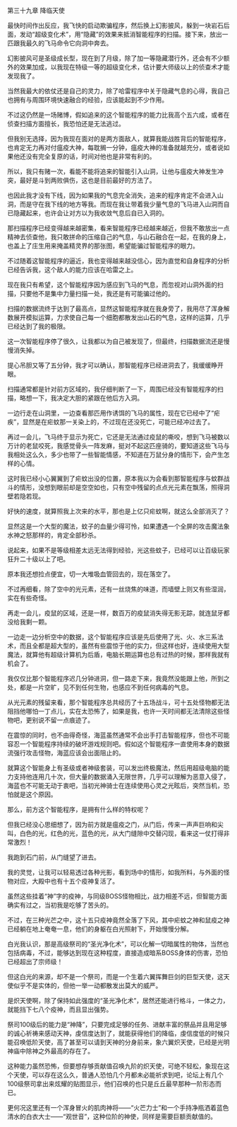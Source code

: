 第三十九章 降临天使


最快时间作出反应，我飞快的启动欺骗程序，然后换上幻影披风，躲到一块岩石后面，发动“超级变化术”，用“隐藏”的效果来抵消智能程序的扫描。接下来，放出一匹跟我最久的飞马命令它向洞中奔去。

幻影披风可是圣级成长型，现在到了月级，除了加一等隐藏潜行外，还会有不少额外的效果加成，以我现在特级一等的超级变化术，估计要大师级以上的侦查术才能发现我了。

当然我最大的依仗还是自己的灵力，除了哈雷程序中关于隐藏气息的心得，我自己也拥有与周围环境快速融合的经验，应该能起到不少作用。

不过这仍然是一场赌博，假如追来的这个智能程序的能力比我高个五六成，或者在侦查扫描方面擅长，我恐怕还是无法逃过。

但我别无选择，因为我现在面对的是两方面敌人，就算我能战胜背后的智能程序，也肯定无力再对付瘟疫大神，每耽搁一分钟，瘟疫大神的准备就越充分，或者说如果他还没有完全复原的话，时间对他也是非常有利的。

所以，我只有赌一次，看能不能将追来的智能引入山洞，让他与瘟疫大神发生冲突，最好是斗到两败俱伤，这也是目前最好的方法了。

也因此我才没有下线，因为如果我的气息完全消失，追来的程序肯定不会进入山洞，而是守在我下线的地方等我。而现在我让带着我少量气息的飞马进入山洞而自已隐藏起来，也许会让对方以为我收敛气息后自已入洞的。

那扫描程序已经变得越来越密集，看来智能程序已经越来越近，但我不敢放出一点精神去侦查他，我只敢拼命的压缩自己的气息，与山石融合在一起，在我的身上，也盖上了庄生用来掩盖精灵界的那张图，希望能骗过智能程序的眼力。

不过随着这智能程序的逼近，我也变得越来越没信心，因为直觉和自身程序的分析已经告诉我，这个敌人的能力应该在哈雷之上。

现在我只有希望，这个智能程序因为感应到飞马的气息，而忽视对山洞外面的扫描，只要他不是集中力量扫描一处，我还是有可能骗过他的。

扫描的数据流终于达到了最高点，显然这智能程序就在我身旁了，我用尽了浑身解数展开模拟运算，力求使自己每一个细胞都散发出山石的气息，这样的运算，几乎已经达到了我的极限。

这一次智能程序停了很久，让我都以为自己被发现了，但最终，扫描数据流还是慢慢消失掉。

提心吊胆又等了五分钟，我才可以确认，那智能程序已经进洞去了，我缓缓睁开眼。

扫描通常都是针对前方区域的，我仔细判断了一下，周围已经没有智能程序的扫描，略想一下，我决定大胆的紧跟在他后方入洞。

一边行走在山洞里，一边查看那匹用作诱饵的飞马的属性，现在它已经中了“疟疾”，显然是在疟蚊那一关染上的，不过现在还没死亡，可能已经冲过去了。

再过一会儿，飞马终于显示为死亡，它还是无法通过疫鼠的嘶咬，想到飞马被数以万计的老鼠咬死，我感觉骨头一阵发麻，挺对不起这匹座骑的，要知道这些飞马与我相处这么久，多少也带了一些智能情感，不知道在万鼠分身的情形下，会产生怎样的心情。

这时我已经小心翼翼到了疟蚊出没的位置，原本我以为会看到那智能程序与蚊群战斗的情形，没想到眼前却是空空如也，只有空中残留的点点光元素在飘荡，照得洞壁若隐若现。

好快的速度，就算照我上次来的水平，那也是上亿只疟蚊啊，就这么全部消灭了？

显然这是一个大型的魔法，蚊子的血量少得可怜，如果遭遇一个全屏的攻击魔法象水神之怒那样的，肯定全部秒杀。

说起来，如果不是等级相差太远无法得到经验，光这些蚊子，已经可以让百级玩家狂升二十级以上了吧。

原本我还想捡点便宜，切一大堆吸血管回去的，现在落空了。

不过再细看，除了空中的光元素，还有一丝烧焦的味道，而墙壁上则又有些湿润，实在有些奇怪。

再走一会儿，疫鼠的区域，还是一样，数百万的疫鼠消失得无影无踪，就连鼠牙都没给我剩一颗。

一边走一边分析空中的数据，这个智能程序应该是先后使用了光、火、水三系法术，而且全都是超大型的，虽然有些震惊于他的实力，但这样也好，连续使用大型魔法，就算他有超级计算机为后盾，电脑长期运算也总有过热的时候，那样我就有机会了。

我仅仅比那个智能程序迟几分钟进洞，但一路走下来，我竟然没能跟上他，所到之处，都是一片空旷，见不到任何生物，也感应不到任何病毒的气息。

从光元素的残留来看，那个智能程序总共经历了十五场战斗，可十五处怪物都无法阻挡他哪怕一丁点儿，实在太恐怖了，如果是我，也许一天时间都无法清除这些怪物吧，更别说不留一点痕迹了。

在震惊的同时，也不由得奇怪，海蓝虽然通常不会出手打击智能程序，但也不可能容忍一个智能程序持续的破坏游戏规则吧。假如这个智能程序一直使用本身的数据流强行攻击怪物，海蓝应该会出面阻止的。

就算这个智能身上有圣级或者神级套装，可以发出终极魔法，然后用超级电脑的能力支持他连用几十次，但大量的数据涌入无限世界，几乎可以理解为恶意入侵了，海蓝也不可能无动于衷吧，当初光神骑士在连续使用心灵之光眩后，突然当机，恐怕就是这个原因。

那么，前方这个智能程序，是拥有什么样的特权呢？

但我已经没心思细想了，因为前方就是瘟疫之门，从门后，传来一声声巨响和尖叫，白色的光，红色的光，蓝色的光，从大门缝隙中交替闪现，看来这一仗打得非常激烈！

我跑到石门前，从门缝望了进去。

我的灵觉，让我可以轻易透过各种光影，看到场中的情形，如我所料，与外面的怪物对应，大殿中也有十五个疫神复活了。

虽然这些挂着“神”字的疫神，与同级BOSS怪物相比，战力相差不远，但智能方面确实有过之，当初我是吃够了苦头的。

不过，在三种光芒之中，这十五只疫神竟然全落了下风，其中疟蚊之神和鼠疫之神已经躺在地上奄奄一息，他们的身躯在白光照射下，开始慢慢分解。

白光我认识，那是高级祭司的“圣光净化术”，可以化解一切暗属性的物体，当然也包括病毒，不过，能够达到现在这种程度，直接造成暗系BOSS身体的伤害，恐怕已经超出了宗师级！

但这白光的来源，却不是一个祭司，而是一个生着六翼挥舞巨剑的巨型天使，这天使似乎不是实体的，但他一举一动都散发出莫大的威严。

是炽天使啊，除了保持如此强度的“圣光净化术”，居然还能进行格斗，一体之力，就能挡下七八个疫神，而且显出强势。

祭司100级后的能力是“神降”，只要完成足够的任务、进献丰富的祭品并且用足够的诚心祈祷来感动天神，虔信度达到了，就能获得他们的降临，虔信度低的时候只能召唤低阶天使，高了甚至可以请到天神的分身前来，象六翼炽天使，已经是光明神庙中除神之外最高的存在了。

这种能力虽然恐怖，但要想存够贡献值召唤九阶的炽天使，可绝不轻松，象现在这个天使，可以存在这么久，普通人恐怕几个月都未必能祈求到吧，论坛上有几个100级祭司拿出来炫耀的贴图显示，他们召唤的也只是丘丘最早那种一阶形态而已。

更何况这里还有一个浑身冒火的肌肉神将——“火芒力士”和一个手持净瓶洒着蓝色清水的白衣大士——“观世音”，这种位阶的神使，同样是需要巨额贡献值的。





